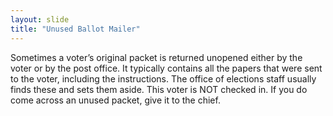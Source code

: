 ```yaml
---
layout: slide
title: "Unused Ballot Mailer"
---
```


Sometimes a voter’s original packet is returned unopened either by the voter or by the post office.  It typically contains all the papers that were sent to the voter, including the instructions.
The office of elections staff usually finds these and sets them aside. This voter is NOT checked in.
If you do come across an unused packet, give it to the chief.

